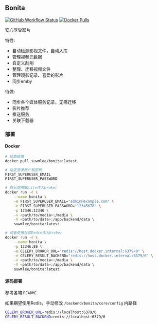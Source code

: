 
## Bonita

[![GitHub Workflow Status](https://img.shields.io/github/actions/workflow/status/suwmlee/bonita/release.yml?branch=main)](https://github.com/suwmlee/bonita/actions) [![Docker Pulls](https://img.shields.io/docker/pulls/suwmlee/bonita)](https://hub.docker.com/r/suwmlee/bonita)

安心享受影片

特性:
- 自动检测影视文件，自动入库
- 管理视频元数据
- 自定义刮削
- 整理、迁移视频文件
- 管理观影记录、喜爱的影片
- 同步emby

待做:
- 同步各个媒体服务记录，无痛迁移
- 影片推荐
- 推送服务
- 关联下载器


### 部署

#### Docker

```sh
# 拉取镜像
docker pull suwmlee/bonita:latest

# 指定登录账户和密码
FIRST_SUPERUSER_EMAIL
FIRST_SUPERUSER_PASSWORD

# 默认使用SQLite作为broker
docker run -d \
    --name bonita \
    -e FIRST_SUPERUSER_EMAIL="admin@example.com" \
    -e FIRST_SUPERUSER_PASSWORD="12345678" \
    -p 12346:12346 \
    -v <path/to/media>:/media \
    -V <path/to/data>:/app/backend/data \
    suwmlee/bonita:latest

# 或者使用外部Redis作为broker
docker run -d \
    --name bonita \
    -p 12346:80 \
    -e CELERY_BROKER_URL="redis://host.docker.internal:6379/0" \
    -e CELERY_RESULT_BACKEND="redis://host.docker.internal:6379/0" \
    -v <path/to/media>:/media \
    -V <path/to/data>:/app/backend/data \
    suwmlee/bonita:latest
```

#### 源码部署

参考各端 `README`

如果期望使用Redis，手动修改 `/backend/bonita/core/config` 内路径
```sh
CELERY_BROKER_URL=redis://localhost:6379/0
CELERY_RESULT_BACKEND=redis://localhost:6379/0
```
